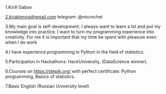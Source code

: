 1.Kirill Gabov

2.kirakimyra@gmail.com telegram: @microchel

3.My main goal is self-development. I always want to learn a lot and put my knowledge into practice. I want to turn my programming experience into creativity. For me it is important that my time be spent with pleasure even when I do work

4.I have experience programming in Python in the field of statistics.

5.Participation in Hackathons: HackUniversity, </beCoder> (DataScience winner).

6.Courses on https://stepik.org/ with perfect certificate: Python programming, Basics of statistics.

7.Basic English (Russian University level)
